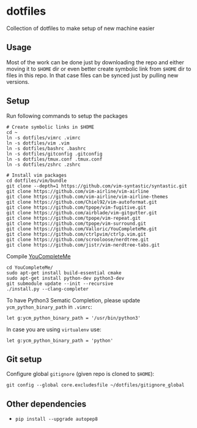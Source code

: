 # dotfiles

Collection of dotfiles to make setup of new machine easier

## Usage

Most of the work can be done just by downloading the repo and either moving it
to `$HOME` dir or even better create symbolic link from `$HOME` dir to files in
this repo. In that case files can be synced just by pulling new versions.

## Setup

Run following commands to setup the packages
```
# Create symbolic links in $HOME
cd ~
ln -s dotfiles/vimrc .vimrc
ln -s dotfiles/vim .vim
ln -s dotfiles/bashrc .bashrc
ln -s dotfiles/gitconfig .gitconfig
ln -s dotfiles/tmux.conf .tmux.conf
ln -s dotfiles/zshrc .zshrc

# Install vim packages
cd dotfiles/vim/bundle
git clone --depth=1 https://github.com/vim-syntastic/syntastic.git
git clone https://github.com/vim-airline/vim-airline 
git clone https://github.com/vim-airline/vim-airline-themes 
git clone https://github.com/Chiel92/vim-autoformat.git
git clone https://github.com/tpope/vim-fugitive.git
git clone https://github.com/airblade/vim-gitgutter.git
git clone https://github.com/tpope/vim-repeat.git
git clone https://github.com/tpope/vim-surround.git
git clone https://github.com/Valloric/YouCompleteMe.git
git clone https://github.com/ctrlpvim/ctrlp.vim.git
git clone https://github.com/scrooloose/nerdtree.git
git clone https://github.com/jistr/vim-nerdtree-tabs.git
```

Compile [YouCompleteMe](http://valloric.github.io/YouCompleteMe/#installation)
```
cd YouCompleteMe/
sudo apt-get install build-essential cmake
sudo apt-get install python-dev python3-dev
git submodule update --init --recursive
./install.py --clang-completer
```
To have Python3 Sematic Completion, please update `ycm_python_binary_path` in
`.vimrc`:
```
let g:ycm_python_binary_path = '/usr/bin/python3'
```
In case you are using `virtualenv` use:

```
let g:ycm_python_binary_path = 'python'
```

## Git setup

Configure global `gitignore` (given repo is cloned to `$HOME`):
```
git config --global core.excludesfile ~/dotfiles/gitignore_global
```

## Other dependencies

* `pip install --upgrade autopep8`

